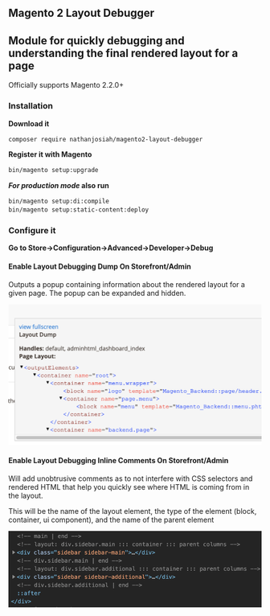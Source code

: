 Magento 2 Layout Debugger
---

## Module for quickly debugging and understanding the final rendered layout for a page

Officially supports Magento 2.2.0+

### Installation 

**Download it**
```bash
composer require nathanjosiah/magento2-layout-debugger
```

**Register it with Magento**
```bash
bin/magento setup:upgrade
```

**_For production mode_ also run**
```bash
bin/magento setup:di:compile
bin/magento setup:static-content:deploy
```


### Configure it

**Go to Store->Configuration->Advanced->Developer->Debug**

#### Enable Layout Debugging Dump On Storefront/Admin

Outputs a popup containing information about the rendered layout for a given page. The popup can be expanded and hidden.

![Popup](/docs/popup.png)

#### Enable Layout Debugging Inline Comments On Storefront/Admin

Will add unobtrusive comments as to not interfere with CSS selectors and rendered HTML that help you quickly see where HTML is coming from in the layout.

This will be the name of the layout element, the type of the element (block, container, ui component), and the name of the parent element 

![Popup](/docs/comments.png)

